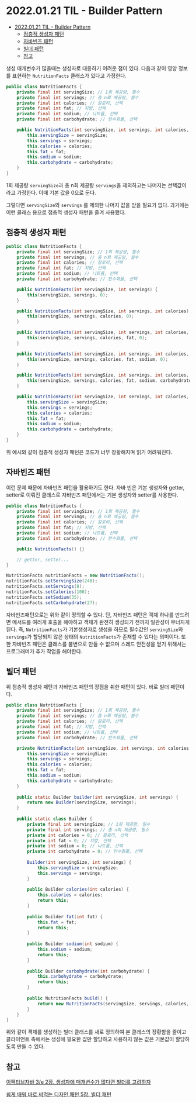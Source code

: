 # 2022.01.21 TIL - Builder Pattern

- [2022.01.21 TIL - Builder Pattern](#20220121-til---builder-pattern)
  - [점층적 생성자 패턴](#점층적-생성자-패턴)
  - [자바빈즈 패턴](#자바빈즈-패턴)
  - [빌더 패턴](#빌더-패턴)
  - [참고](#참고)

생성 매개변수가 많을때는 생성자로 대응하기 어려운 점이 있다. 다음과 같이 영양 정보를 표현하는 `NutritionFacts` 클래스가 있다고 가정한다.

```java
public class NutritionFacts {
    private final int servingSize; // 1회 제공량, 필수
    private final int servings; // 총 n회 제공량, 필수
    private final int calories; // 칼로리, 선택
    private final int fat; // 지방, 선택
    private final int sodium; // 나트륨, 선택
    private final int carbohydrate; // 탄수화물, 선택

    public NutritionFacts(int servingSize, int servings, int calories, int fat, int sodium, int carbohydrate) {
        this.servingSize = servingSize;
        this.servings = servings;
        this.calories = calories;
        this.fat = fat;
        this.sodium = sodium;
        this.carbohydrate = carbohydrate;
    }
}
```

1회 제공량 `servingSize`과 총 n회 제공량 `servings`을 제외하고는 나머지는 선택값이라고 가정한다. 이때 기본 값을 0으로 둔다.

그렇다면 `servingSize`와 `servings` 를 제외한 나머지 값을 받을 필요가 없다. 과거에는 이런 클래스 용으로 점층적 생성자 패턴을 즐겨 사용했다.

## 점층적 생성자 패턴

```java
public class NutritionFacts {
    private final int servingSize; // 1회 제공량, 필수
    private final int servings; // 총 n회 제공량, 필수
    private final int calories; // 칼로리, 선택
    private final int fat; // 지방, 선택
    private final int sodium; // 나트륨, 선택
    private final int carbohydrate; // 탄수화물, 선택

    public NutritionFacts(int servingSize, int servings) {
        this(servingSize, servings, 0);
    }

    public NutritionFacts(int servingSize, int servings, int calories) {
        this(servingSize, servings, calories, 0);
    }

    public NutritionFacts(int servingSize, int servings, int calories, int fat) {
        this(servingSize, servings, calories, fat, 0);
    }

    public NutritionFacts(int servingSize, int servings, int calories, int fat, int sodium) {
        this(servingSize, servings, calories, fat, sodium, 0);
    }

    public NutritionFacts(int servingSize, int servings, int calories, int fat, int sodium, int carbohydrate) {
        this(servingSize, servings, calories, fat, sodium, carbohydrate);
    }

    public NutritionFacts(int servingSize, int servings, int calories, int fat, int sodium, int carbohydrate) {
        this.servingSize = servingSize;
        this.servings = servings;
        this.calories = calories;
        this.fat = fat;
        this.sodium = sodium;
        this.carbohydrate = carbohydrate;
    }
}
```

위 예시와 같이 점층적 생성자 패턴은 코드가 너무 장황해지며 읽기 어려워진다.

## 자바빈즈 패턴

이런 문제 때문에 자바빈즈 패턴을 활용하기도 한다. 자바 빈은 기본 생성자와 getter, setter로 이뤄진 클래스로 자바빈즈 패턴에서는 기본 생성자와 setter를 사용한다.

```java
public class NutritionFacts {
    private final int servingSize; // 1회 제공량, 필수
    private final int servings; // 총 n회 제공량, 필수
    private final int calories; // 칼로리, 선택
    private final int fat; // 지방, 선택
    private final int sodium; // 나트륨, 선택
    private final int carbohydrate; // 탄수화물, 선택

    public NutritionFacts() {}

    // getter, setter...
}
```

```java
NutritionFacts nutritionFacts = new NutritionFacts();
nutritionFacts.setServingSize(240);
nutritionFacts.setServings(8);
nutritionFacts.setCalories(100);
nutritionFacts.setSodium(35);
nutritionFacts.setCarbohydrate(27);
```

자바빈즈패턴으로는 위와 같이 정의할 수 있다. 단, 자바빈즈 패턴은 객체 하나를 만드려면 메서드를 여러개 호출을 해야하고 객체가 완전히 생성되기 전까지 일관성이 무너지게된다. 즉, `NutritionFacts`가 기본생성자로 생성을 하므로 필수값인 `servingSize`와 `servings`가 할당되지 않은 상태의 `NutritionFacts`가 존재할 수 있다는 의미이다. 또한 자바빈즈 패턴은 클래스를 불변으로 만들 수 없으며 스레드 안전성을 얻기 위해서는 프로그래머가 추가 작업을 해야한다.

## 빌더 패턴

위 점층적 생성자 패턴과 자바빈즈 패턴의 장점을 취한 패턴이 있다. 바로 빌더 패턴이다.

```java
public class NutritionFacts {
    private final int servingSize; // 1회 제공량, 필수
    private final int servings; // 총 n회 제공량, 필수
    private final int calories; // 칼로리, 선택
    private final int fat; // 지방, 선택
    private final int sodium; // 나트륨, 선택
    private final int carbohydrate; // 탄수화물, 선택

    private NutritionFacts(int servingSize, int servings, int calories, int fat, int sodium, int carbohydrate) {
        this.servingSize = servingSize;
        this.servings = servings;
        this.calories = calories;
        this.fat = fat;
        this.sodium = sodium;
        this.carbohydrate = carbohydrate;
    }
    
    public static Builder builder(int servingSize, int servings) {
        return new Builder(servingSize, servings);
    }
    
    public static class Builder {
        private final int servingSize; // 1회 제공량, 필수
        private final int servings; // 총 n회 제공량, 필수
        private int calories = 0; // 칼로리, 선택
        private int fat = 0; // 지방, 선택
        private int sodium = 0; // 나트륨, 선택
        private int carbohydrate = 0; // 탄수화물, 선택
        
        Builder(int servingSize, int servings) {
            this.servingSize = servingSize;
            this.servings = servings;
        }
        
        public Builder calories(int calories) {
            this.calories = calories;
            return this;
        }
        
        public Builder fat(int fat) {
            this.fat = fat;
            return this;
        }
        
        public Builder sodium(int sodium) {
            this.sodium = sodium;
            return this;
        }
        
        public Builder carbohydrate(int carbohydrate) {
            this.carbohydrate = carbohydrate;
            return this;
        }
        
        public NutritionFacts build() {
            return new NutritionFacts(servingSize, servings, calories, fat, sodium, carbohydrate);
        }
    }
}
```

위와 같이 객체를 생성하는 빌더 클래스를 새로 정의하여 본 클래스의 장황함을 줄이고 클라이언트 측에서는 생성에 필요한 값만 할당하고 사용하지 않는 값은 기본값이 할당하도록 만들 수 있다.

## 참고

[이펙티브자바 3/e 2장. 생성자에 매개변수가 많다면 빌더를 고려하자](http://www.kyobobook.co.kr/product/detailViewKor.laf?mallGb=KOR&ejkGb=KOR&barcode=9788966262281)

[쉽게 배워 바로 써먹는 디자인 패턴 5장. 빌더 패턴](http://www.kyobobook.co.kr/product/detailViewKor.laf?ejkGb=KOR&mallGb=KOR&barcode=9791162243404&orderClick=LAG&Kc=)